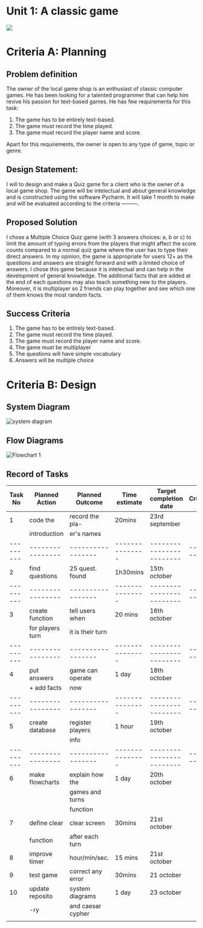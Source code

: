 # Unit 1: A classic game 
![](game.gif)

# Criteria A: Planning

## Problem definition

The owner of the local game shop is an enthusiast of classic computer games. He has been looking for a talented programmer that can help him revive his passion for text-based games. He has few requirements for this task:

1. The game has to be entirely text-based.
2. The game must record the time played.
3. The game must record the player name and score.

Apart for this requirements, the owner is open to any type of game, topic or genre.

## Design Statement:
I will to design and make a Quiz game for a client who is the owner of a local game shop. The game will be intelectual and about general knowledge and is constructed using the software Pycharm. It will take 1 month to make and will be evaluated according to the criteria ———.

## Proposed Solution

I chose a Multiple Choice Quiz game (with 3 answers choices: a, b or c) to limit the amount of typing errors from the players that might affect the score counts compared to a normal quiz game where the user has to type their direct answers.
In my opinion, the game is appropriate for users 12+ as the questions and answers are straight forward and with a limited choice of answers.
I chose this game because it is intelectual and can help in the development of general knowledge. The additional facts that are added at the end of each questions may also teach something new to the players.
Moreover, it is multiplayer so 2 friends can play together and see which one of them knows the most random facts. 

## Success Criteria
1. The game has to be entirely text-based.
2. The game must record the time played.
3. The game must record the player name and score.
4. The game must be multiplayer
5. The questions will have simple vocabulary
6. Answers will be multiple choice

# Criteria B: Design

## System Diagram
![system diagram ](https://user-images.githubusercontent.com/89038847/138663496-d63095f4-3257-4ff3-9dbe-e69137f0b659.jpg)


## Flow Diagrams
![Flowchart 1](https://user-images.githubusercontent.com/89038847/138137167-d31ce7eb-9ec6-41f0-873f-1ece2c9a1a14.jpg)

## Record of Tasks
| Task No | Planned Action | Planned Outcome | Time estimate | Target completion date | Criterion |
|---------|----------------|-----------------|---------------|------------------------|-----------|
| 1       |     code the   |  record the pla-|     20mins    |     23rd september     |           |
|         | introduction   | er's names      |               |                        |           |
|---------|----------------|-----------------|---------------|------------------------|-----------|
| 2       | find questions | 25 quest. found |    1h30mins   |     15th october       |           |  
|---------|----------------|-----------------|---------------|------------------------|-----------|
| 3       | create function| tell users when |    20 mins    |      16th october      |           |                                                                                                   
|         |for players turn| it is their turn|               |                        |           |           
|---------|----------------|-----------------|---------------|------------------------|-----------|                    
| 4       |  put answers   | game can operate|    1 day      |      18th october      |           |
|         | + add facts    |   now           |               |                        |           |
|---------|----------------|-----------------|---------------|------------------------|-----------|
| 5       | create database| register players|    1 hour     |       19th october     |           |
|         |                |  info           |               |                        |           |
|---------|----------------|-----------------|---------------|------------------------|-----------|
| 6       | make flowcharts| explain how the |    1 day      |      20th october      |           |
|         |                |  games and turns| 
|         |                |  function       |
|7        |define clear    |clear screen     | 30mins        |    21st october        |           |
|         |  function      |  after each turn|
|8        | improve timer  |  hour/min/sec.  |    15 mins    |    21st october        |           | 
|9        | test game      |correct any error|    30mins     |    21 october          |           |
|10       |update reposito |system diagrams  |    1 day      |    23 october          |           |
|         |   -ry          |and caesar cypher|               |     
|         |
